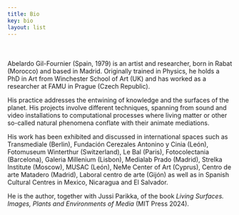 ```yaml
---
title: Bio
key: bio
layout: list
---
```



<main class="py-2" style="min-height:70vh;">

<article class="container py-1">
    <div class="row align-items-end">
        <div class="pt-5  col-12 col-md-2 text-center text-md-right">
        </div>   
        <div class="col-12 col-md-8" style="margin-top:50px">
<p>
Abelardo Gil-Fournier (Spain, 1979) is an artist and researcher, born in Rabat (Morocco) and based in Madrid. Originally trained in Physics, he holds a PhD in Art from Winchester School of Art (UK) and has worked as a researcher at FAMU in Prague (Czech Republic).
</p>

<p>
His practice addresses the entwining of knowledge and the surfaces of the planet. His projects involve different techniques, spanning from sound and video installations to computational processes where living matter or other so-called natural phenomena conflate with their animate mediations.
</p>

<p>
His work has been exhibited and discussed in international spaces such as Transmediale (Berlin), Fundación Cerezales Antonino y Cinia (León), Fotomuseum Winterthur (Switzerland), Le Bal (Paris), Fotocolectania (Barcelona), Galeria Millenium (Lisbon), Medialab Prado (Madrid), Strelka Institute (Moscow), MUSAC (León), NeMe Center of Art (Cyprus), Centro de arte Matadero (Madrid), Laboral centro de arte (Gijón) as well as in Spanish Cultural Centres in Mexico, Nicaragua and El Salvador.
</p>

<p>
He is the author, together with Jussi Parikka, of the book <em>Living Surfaces. Images, Plants and Environments of Media</em> (MIT Press 2024).      	
</p>
        </div>
  </div>
</article>

</main>